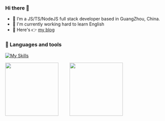 ### Hi there 👋

- 🔭 I’m a JS/TS/NodeJS full stack developer based in GuangZhou, China.
- 🌱 I'm currently working hard to learn English
- 👯 Here's 👉 [my blog](https://wumanho.cn/)

### :floppy_disk: Languages and tools
[![My Skills](https://skillicons.dev/icons?i=js,ts,vue,webpack,react,docker,gitlab,nodejs,linux,nginx,jenkins)](https://skillicons.dev)

<div align="around">
<img height="170px" src="https://github-readme-stats.vercel.app/api?username=wumanho" />
  <span>&emsp;&emsp;</span>
  <img height="170px" src="https://github-readme-stats.vercel.app/api/top-langs/?username=wumanho&layout=compact&langs_count=6" />
</div>

